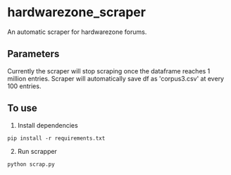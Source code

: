 # hardwarezone_scraper

An automatic scraper for hardwarezone forums.

## Parameters

Currently the scraper will stop scraping once the dataframe reaches 1 million entries.
Scraper will automatically save df as 'corpus3.csv' at every 100 entries.

## To use

1. Install dependencies

```
pip install -r requirements.txt
```

2. Run scrapper

```
python scrap.py
```

